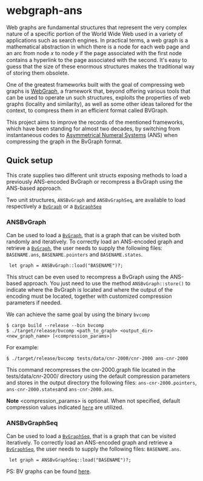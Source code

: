 # webgraph-ans 

Web graphs are fundamental structures that represent the very complex nature of a specific portion of the World Wide Web 
used in a variety of applications such as search engines. In practical terms, a web graph is a mathematical
abstraction in which there is a node for each web page and an arc from node 𝑥 to node 𝑦 if the page associated with the first node contains a hyperlink to the page associated with
the second. It's easy to guess that the size of these enormous structures makes the traditional way of storing them
obsolete. 

One of the greatest frameworks built with the goal of compressing web graphs is [WebGraph](https://github.com/vigna/webgraph-rs),
a framework that, beyond offering various tools that can be used to operate un such structures, exploits the properties 
of web graphs (locality and similarity), as well as some other ideas tailored for the context, to compress them in an efficient format called BVGraph.
 
This project aims to improve the records of the mentioned frameworks, which have been standing for almost
two decades, by switching from instantaneous codes to [Asymmetrical Numeral Systems](https://en.wikipedia.org/wiki/Asymmetric_numeral_systems) (ANS) when compressing
the graph in the BvGraph format.  

## Quick setup
This crate supplies two different unit structs exposing methods to load a previously ANS-encoded BvGraph or recompress
a BvGraph using the ANS-based approach.

Two unit structures, `ANSBvGraph` and `ANSBvGraphSeq`, are available to load respectively a [`BvGraph`] or
a [`BvGraphSeq`]

### ANSBvGraph
Can be used to load a [`BvGraph`], that is a graph that can be visited both randomly and iteratively. To
correctly load an ANS-encoded graph and retrieve a [`BvGraph`], the user needs to supply the following
files: `BASENAME.ans`, `BASENAME.pointers` and `BASENAME.states`.

```ignore
 let graph = ANSBvGraph::load("BASENAME")?;
```

This struct can be even used to recompress a BvGraph using the ANS-based approach. You just need
to use the method `ANSBvGraph::store()` to indicate where the BvGraph is located and where
the output of the encoding must be located, together with customized compression parameters if 
needed.

We can achieve the same goal by using the binary `bvcomp`

```
$ cargo build --release --bin bvcomp
$ ./target/release/bvcomp <path_to_graph> <output_dir> <new_graph_name> [<compression_params>]
```

For example:
```
$ ./target/release/bvcomp tests/data/cnr-2000/cnr-2000 ans-cnr-2000
```

This command recompresses the cnr-2000.graph file located in the tests/data/cnr-2000/ directory using the default 
compression parameters and stores in the output directory the following files: `ans-cnr-2000.pointers`, 
`ans-cnr-2000.states`and `ans-cnr-2000.ans`.

**Note** <compression_params> is optional. When not specified, default compression values indicated [`here`] are utilized.



### ANSBvGraphSeq
Can be used to load a [`BvGraphSeq`], that is a graph that can be visited iteratively. To
correctly load an ANS-encoded graph and retrieve a [`BvGraphSeq`], the user needs to supply the following
files: `BASENAME.ans`.

```ignore
 let graph = ANSBvGraphSeq::load("BASENAME")?;
```

PS: BV graphs can be found [here](http://law.di.unimi.it/datasets.php).

[`BvGraph`]: <https://docs.rs/webgraph/0.1.4/webgraph/graphs/bvgraph/random_access/struct.BvGraph.html>
[`BvGraphSeq`]: <https://docs.rs/webgraph/0.1.4/webgraph/graphs/bvgraph/sequential/struct.BvGraphSeq.html>
[`here`]: <https://docs.rs/webgraph/0.1.4/src/webgraph/cli/mod.rs.html#172-206>